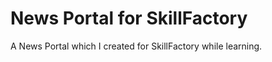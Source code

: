 <h1 allign="center"> News Portal for SkillFactory </h1>

<p> A News Portal which I created for SkillFactory while learning. </p>
